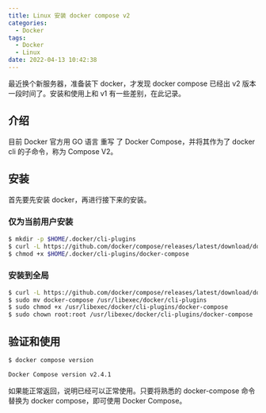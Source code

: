```yaml
---
title: Linux 安装 docker compose v2
categories:
  - Docker
tags:
  - Docker
  - Linux
date: 2022-04-13 10:42:38
---
```


最近换个新服务器，准备装下 docker，才发现 docker compose 已经出 v2 版本一段时间了。安装和使用上和 v1 有一些差别，在此记录。

<!--more-->

## 介绍

目前 Docker 官方用 GO 语言 重写 了 Docker Compose，并将其作为了 docker cli 的子命令，称为 Compose V2。

## 安装

首先要先安装 docker，再进行接下来的安装。

### 仅为当前用户安装

```bash
$ mkdir -p $HOME/.docker/cli-plugins
$ curl -L https://github.com/docker/compose/releases/latest/download/docker-compose-`uname -s`-`uname -m` > $HOME/.docker/cli-plugins/docker-compose
$ chmod +x $HOME/.docker/cli-plugins/docker-compose
```

### 安装到全局

```bash
$ curl -L https://github.com/docker/compose/releases/latest/download/docker-compose-`uname -s`-`uname -m` > docker-compose
$ sudo mv docker-compose /usr/libexec/docker/cli-plugins
$ sudo chmod +x /usr/libexec/docker/cli-plugins/docker-compose
$ sudo chown root:root /usr/libexec/docker/cli-plugins/docker-compose
```

## 验证和使用

```bash
$ docker compose version

Docker Compose version v2.4.1
```

如果能正常返回，说明已经可以正常使用。只要将熟悉的 docker-compose 命令替换为 docker compose，即可使用 Docker Compose。
